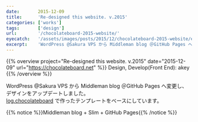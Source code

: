 ```yaml
---
date:       2015-12-09
title:      'Re-designed this website. v.2015'
categories: ['works']
tags:       ['design']
url:        '/chocolateboard-2015-website/'
eyecatch:   '/assets/images/posts/2015/12/chocolateboard-2015-website/eyecatch.png'
excerpt:    'WordPress @Sakura VPS から Middleman blog ＠GitHub Pages へ変更し、デザインをアップデートしました。'
---
```


{{% overview project="Re-designed this website. v.2015" date="2015-12-09" url="https://chocolateboard.net" %}}
Design, Develop(Front End): akey
{{% /overview %}}

WordPress @Sakura VPS から Middleman blog ＠GitHub Pages へ変更し、デザインをアップデートしました。  
[log.chocolateboard](https://log.chocolateboard.net) で作ったテンプレートをベースにしています。

{{% notice %}}Middleman blog + Slim + GitHub Pages{{% /notice %}}

